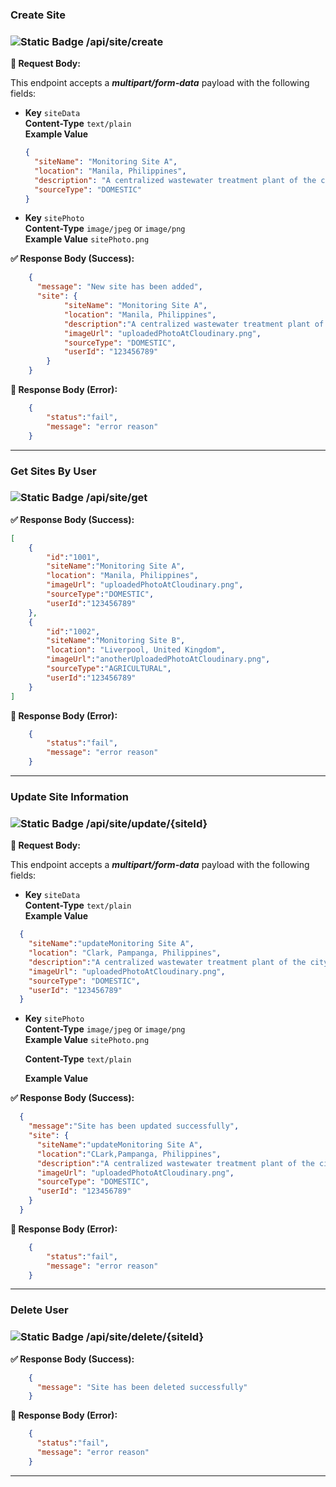 ### **Create Site**

### ![Static Badge](https://img.shields.io/badge/POST-%23F0E442?style=flat&logoColor=%23111000) /api/site/create

**📝 Request Body:**

This endpoint accepts a _**multipart/form-data**_ payload with the following fields:

- **Key** `siteData`  
  **Content-Type** `text/plain`   
  **Example Value**

  ```json
  {
    "siteName": "Monitoring Site A",
    "location": "Manila, Philippines",
    "description": "A centralized wastewater treatment plant of the city",
    "sourceType": "DOMESTIC"
  }
  ```

- **Key** `sitePhoto`  
  **Content-Type** `image/jpeg` or `image/png`  
  **Example Value**  `sitePhoto.png`


**✅ Response Body (Success):**

```json
    {
      "message": "New site has been added",
      "site": {
            "siteName": "Monitoring Site A",
            "location": "Manila, Philippines",
            "description":"A centralized wastewater treatment plant of the city",
            "imageUrl": "uploadedPhotoAtCloudinary.png",
            "sourceType": "DOMESTIC",
            "userId": "123456789"
        }
    }
```

**🚫 Response Body (Error):**

```json
    {
        "status":"fail",
        "message": "error reason"
    }
```

--- 
### **Get Sites By User**

### ![Static Badge](https://img.shields.io/badge/GET-%23009E73?style=flat&logoColor=%23111000) /api/site/get 


**✅ Response Body (Success):**

```json
[
    {
        "id":"1001",
        "siteName":"Monitoring Site A",
        "location": "Manila, Philippines",
        "imageUrl": "uploadedPhotoAtCloudinary.png",
        "sourceType":"DOMESTIC", 
        "userId":"123456789"
    },
    {
        "id":"1002",
        "siteName":"Monitoring Site B",
        "location": "Liverpool, United Kingdom",
        "imageUrl":"anotherUploadedPhotoAtCloudinary.png",
        "sourceType":"AGRICULTURAL",
        "userId":"123456789"
    }
]
```

**🚫 Response Body (Error):**

```json
    {
        "status":"fail",
        "message": "error reason"
    }
```

--- 

### **Update Site Information**

### ![Static Badge](https://img.shields.io/badge/PUT-%23785EF0?style=flat-square&logoColor=%23111000) /api/site/update/{siteId}


**📝 Request Body:**

This endpoint accepts a _**multipart/form-data**_ payload with the following fields:

- **Key** `siteData`  
  **Content-Type** `text/plain`  
  **Example Value**  

```json
  {
    "siteName":"updateMonitoring Site A",
    "location": "Clark, Pampanga, Philippines",
    "description":"A centralized wastewater treatment plant of the city",
    "imageUrl": "uploadedPhotoAtCloudinary.png",
    "sourceType": "DOMESTIC",
    "userId": "123456789"
  }
```

- **Key** `sitePhoto`  
  **Content-Type** `image/jpeg` or `image/png`  
  **Example Value**  `sitePhoto.png`


  **Content-Type** `text/plain`

  **Example Value** 

**✅ Response Body (Success):**

```json
  {
    "message":"Site has been updated successfully",
    "site": {
      "siteName":"updateMonitoring Site A",
      "location":"CLark,Pampanga, Philippines",
      "description":"A centralized wastewater treatment plant of the city",
      "imageUrl": "uploadedPhotoAtCloudinary.png",
      "sourceType": "DOMESTIC",
      "userId": "123456789"
    }
  }
```

**🚫 Response Body (Error):**

```json
    {
        "status":"fail",
        "message": "error reason"
    }
```

--- 

### **Delete User**

###  ![Static Badge](https://img.shields.io/badge/DELETE-%23CE0E2B?style=flat&logoColor=%23111000) /api/site/delete/{siteId}


**✅ Response Body (Success):**

```json
    {
      "message": "Site has been deleted successfully"
    }
```

**🚫 Response Body (Error):**

```json
    {
      "status":"fail",
      "message": "error reason"
    }
```

---